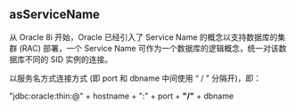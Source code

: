## asServiceName

从 Oracle 8i 开始，Oracle 已经引入了 Service Name 的概念以支持数据库的集群 (RAC) 部署，一个 Service Name 可作为一个数据库的逻辑概念，统一对该数据库不同的 SID 实例的连接。

以服务名方式连接方式 (即 port 和 dbname 中间使用 “ / ” 分隔开)，即：

"jdbc:oracle:thin:@" + hostname + ":" + port + **"/"** + dbname

